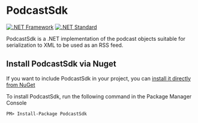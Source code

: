 # PodcastSdk
[![.NET Framework](https://img.shields.io/badge/.NET%20Framework-%3E%3D%204.0-red.svg)](#) [![.NET Standard](https://img.shields.io/badge/.NET%20Standard-%3E%3D%202.0-red.svg)](#)

PodcastSdk is a .NET implementation of the podcast objects suitable for serialization to XML to be used as an RSS feed.

## Install PodcastSdk via Nuget
If you want to include PodcastSdk in your project, you can [install it directly from NuGet](https://www.nuget.org/packages/PodcastSdk/)

To install PodcastSdk, run the following command in the Package Manager Console
```
PM> Install-Package PodcastSdk
```